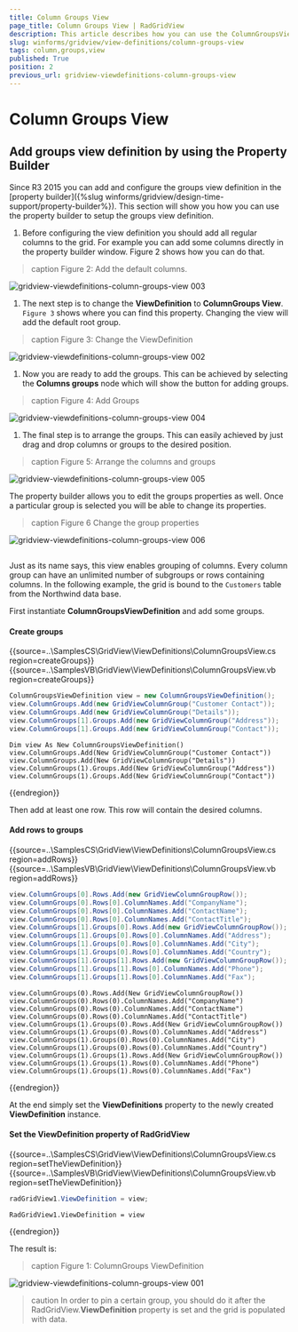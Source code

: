```yaml
---
title: Column Groups View
page_title: Column Groups View | RadGridView
description: This article describes how you can use the ColumnGroupsViewDefinition in order to group columns and rows in one.
slug: winforms/gridview/view-definitions/column-groups-view
tags: column,groups,view
published: True
position: 2
previous_url: gridview-viewdefinitions-column-groups-view
---
```


# Column Groups View

## Add groups view definition by using the Property Builder

Since R3 2015 you can add and configure the groups view definition in the [property builder]({%slug winforms/gridview/design-time-support/property-builder%}). This section will show you how you can use the property builder to setup the groups view definition.

1. Before configuring the view definition you should add all regular columns to the grid. For example you can add some columns directly in the property builder window. Figure 2 shows how you can do that.
            
>caption Figure 2: Add the default columns.

![gridview-viewdefinitions-column-groups-view 003](images/gridview-viewdefinitions-column-groups-view003.gif)

1. The next step is to change the __ViewDefinition__ to __ColumnGroups View__. `Figure 3` shows where you can find this property. Changing the view will add the default root group.
            
>caption Figure 3: Change the ViewDefinition

![gridview-viewdefinitions-column-groups-view 002](images/gridview-viewdefinitions-column-groups-view002.png)

1. Now you are ready to add the groups. This can be achieved by selecting the __Columns groups__ node which will show the button for adding groups.
            
>caption Figure 4: Add Groups

![gridview-viewdefinitions-column-groups-view 004](images/gridview-viewdefinitions-column-groups-view004.gif)

1. The final step is to arrange the groups. This can easily achieved by just drag and drop columns or groups to the desired position.
            
>caption Figure 5: Arrange the columns and groups

![gridview-viewdefinitions-column-groups-view 005](images/gridview-viewdefinitions-column-groups-view005.gif)

The property builder allows you to edit the groups properties as well. Once a particular group is selected you will be able to change its properties.
        
>caption Figure 6 Change the group properties

![gridview-viewdefinitions-column-groups-view 006](images/gridview-viewdefinitions-column-groups-view006.png)

## 

Just as its name says, this view enables grouping of columns. Every column group can have an unlimited number of subgroups or rows containing columns. In the following example, the grid is bound to the `Customers` table from the Northwind data base. 

First instantiate __ColumnGroupsViewDefinition__ and add some groups.

#### Create groups

{{source=..\SamplesCS\GridView\ViewDefinitions\ColumnGroupsView.cs region=createGroups}} 
{{source=..\SamplesVB\GridView\ViewDefinitions\ColumnGroupsView.vb region=createGroups}} 

````C#
ColumnGroupsViewDefinition view = new ColumnGroupsViewDefinition();
view.ColumnGroups.Add(new GridViewColumnGroup("Customer Contact"));
view.ColumnGroups.Add(new GridViewColumnGroup("Details"));
view.ColumnGroups[1].Groups.Add(new GridViewColumnGroup("Address"));
view.ColumnGroups[1].Groups.Add(new GridViewColumnGroup("Contact"));

````
````VB.NET
Dim view As New ColumnGroupsViewDefinition()
view.ColumnGroups.Add(New GridViewColumnGroup("Customer Contact"))
view.ColumnGroups.Add(New GridViewColumnGroup("Details"))
view.ColumnGroups(1).Groups.Add(New GridViewColumnGroup("Address"))
view.ColumnGroups(1).Groups.Add(New GridViewColumnGroup("Contact"))

````

{{endregion}}

Then add at least one row. This row will contain the desired columns.

#### Add rows to groups

{{source=..\SamplesCS\GridView\ViewDefinitions\ColumnGroupsView.cs region=addRows}} 
{{source=..\SamplesVB\GridView\ViewDefinitions\ColumnGroupsView.vb region=addRows}} 

````C#
view.ColumnGroups[0].Rows.Add(new GridViewColumnGroupRow());
view.ColumnGroups[0].Rows[0].ColumnNames.Add("CompanyName");
view.ColumnGroups[0].Rows[0].ColumnNames.Add("ContactName");
view.ColumnGroups[0].Rows[0].ColumnNames.Add("ContactTitle");
view.ColumnGroups[1].Groups[0].Rows.Add(new GridViewColumnGroupRow());
view.ColumnGroups[1].Groups[0].Rows[0].ColumnNames.Add("Address");
view.ColumnGroups[1].Groups[0].Rows[0].ColumnNames.Add("City");
view.ColumnGroups[1].Groups[0].Rows[0].ColumnNames.Add("Country");
view.ColumnGroups[1].Groups[1].Rows.Add(new GridViewColumnGroupRow());
view.ColumnGroups[1].Groups[1].Rows[0].ColumnNames.Add("Phone");
view.ColumnGroups[1].Groups[1].Rows[0].ColumnNames.Add("Fax");

````
````VB.NET
view.ColumnGroups(0).Rows.Add(New GridViewColumnGroupRow())
view.ColumnGroups(0).Rows(0).ColumnNames.Add("CompanyName")
view.ColumnGroups(0).Rows(0).ColumnNames.Add("ContactName")
view.ColumnGroups(0).Rows(0).ColumnNames.Add("ContactTitle")
view.ColumnGroups(1).Groups(0).Rows.Add(New GridViewColumnGroupRow())
view.ColumnGroups(1).Groups(0).Rows(0).ColumnNames.Add("Address")
view.ColumnGroups(1).Groups(0).Rows(0).ColumnNames.Add("City")
view.ColumnGroups(1).Groups(0).Rows(0).ColumnNames.Add("Country")
view.ColumnGroups(1).Groups(1).Rows.Add(New GridViewColumnGroupRow())
view.ColumnGroups(1).Groups(1).Rows(0).ColumnNames.Add("Phone")
view.ColumnGroups(1).Groups(1).Rows(0).ColumnNames.Add("Fax")

````

{{endregion}} 

At the end simply set the __ViewDefinitions__ property to the newly created __ViewDefinition__ instance.

#### Set the ViewDefinition property of RadGridView

{{source=..\SamplesCS\GridView\ViewDefinitions\ColumnGroupsView.cs region=setTheViewDefinition}} 
{{source=..\SamplesVB\GridView\ViewDefinitions\ColumnGroupsView.vb region=setTheViewDefinition}} 

````C#
radGridView1.ViewDefinition = view;

````
````VB.NET
RadGridView1.ViewDefinition = view

````

{{endregion}} 

The result is:
        
>caption Figure 1: ColumnGroups ViewDefinition

![gridview-viewdefinitions-column-groups-view 001](images/gridview-viewdefinitions-column-groups-view001.png)

>caution In order to pin a certain group, you should do it after the RadGridView.__ViewDefinition__ property is set and the grid is populated with data. 
